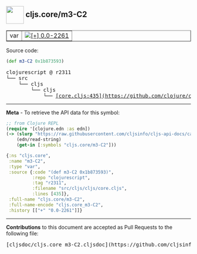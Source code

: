 ## <img width="48px" valign="middle" src="http://i.imgur.com/Hi20huC.png"> cljs.core/m3-C2

 <table border="1">
<tr>

<td>var</td>
<td><a href="https://github.com/cljsinfo/cljs-api-docs/tree/0.0-2261"><img valign="middle" alt="[+] 0.0-2261" src="https://img.shields.io/badge/+-0.0--2261-lightgrey.svg"></a> </td>
</tr>
</table>






Source code:

```clj
(def m3-C2 0x1b873593)
```

 <pre>
clojurescript @ r2311
└── src
    └── cljs
        └── cljs
            └── <ins>[core.cljs:435](https://github.com/clojure/clojurescript/blob/r2311/src/cljs/cljs/core.cljs#L435)</ins>
</pre>


---

__Meta__ - To retrieve the API data for this symbol:

```clj
;; from Clojure REPL
(require '[clojure.edn :as edn])
(-> (slurp "https://raw.githubusercontent.com/cljsinfo/cljs-api-docs/catalog/cljs-api.edn")
    (edn/read-string)
    (get-in [:symbols "cljs.core/m3-C2"]))
```

```clj
{:ns "cljs.core",
 :name "m3-C2",
 :type "var",
 :source {:code "(def m3-C2 0x1b873593)",
          :repo "clojurescript",
          :tag "r2311",
          :filename "src/cljs/cljs/core.cljs",
          :lines [435]},
 :full-name "cljs.core/m3-C2",
 :full-name-encode "cljs.core_m3-C2",
 :history [["+" "0.0-2261"]]}

```

---

__Contributions__ to this document are accepted as Pull Requests to the following file:

 <pre>
[cljsdoc/cljs.core_m3-C2.cljsdoc](https://github.com/cljsinfo/cljs-api-docs/blob/master/cljsdoc/cljs.core_m3-C2.cljsdoc)
</pre>

